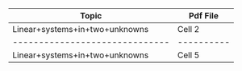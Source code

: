 | Topic                          | Pdf File   |
| ------------------------------ | ---------- |
| Linear+systems+in+two+unknowns | Cell 2     |
| ------------------------------ | ---------- |
| Linear+systems+in+two+unknowns | Cell 5     |
